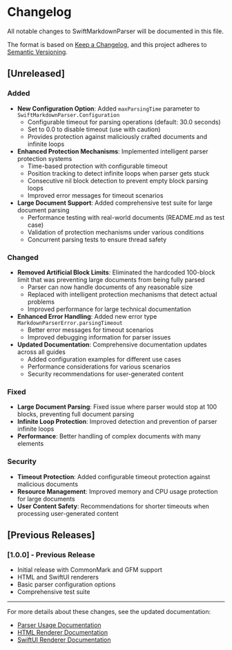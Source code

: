# Changelog

All notable changes to SwiftMarkdownParser will be documented in this file.

The format is based on [Keep a Changelog](https://keepachangelog.com/en/1.0.0/),
and this project adheres to [Semantic Versioning](https://semver.org/spec/v2.0.0.html).

## [Unreleased]

### Added
- **New Configuration Option**: Added `maxParsingTime` parameter to `SwiftMarkdownParser.Configuration`
  - Configurable timeout for parsing operations (default: 30.0 seconds)
  - Set to 0.0 to disable timeout (use with caution)
  - Provides protection against maliciously crafted documents and infinite loops
- **Enhanced Protection Mechanisms**: Implemented intelligent parser protection systems
  - Time-based protection with configurable timeout
  - Position tracking to detect infinite loops when parser gets stuck
  - Consecutive nil block detection to prevent empty block parsing loops
  - Improved error messages for timeout scenarios
- **Large Document Support**: Added comprehensive test suite for large document parsing
  - Performance testing with real-world documents (README.md as test case)
  - Validation of protection mechanisms under various conditions
  - Concurrent parsing tests to ensure thread safety

### Changed
- **Removed Artificial Block Limits**: Eliminated the hardcoded 100-block limit that was preventing large documents from being fully parsed
  - Parser can now handle documents of any reasonable size
  - Replaced with intelligent protection mechanisms that detect actual problems
  - Improved performance for large technical documentation
- **Enhanced Error Handling**: Added new error type `MarkdownParserError.parsingTimeout`
  - Better error messages for timeout scenarios
  - Improved debugging information for parser issues
- **Updated Documentation**: Comprehensive documentation updates across all guides
  - Added configuration examples for different use cases
  - Performance considerations for various scenarios
  - Security recommendations for user-generated content

### Fixed
- **Large Document Parsing**: Fixed issue where parser would stop at 100 blocks, preventing full document parsing
- **Infinite Loop Protection**: Improved detection and prevention of parser infinite loops
- **Performance**: Better handling of complex documents with many elements

### Security
- **Timeout Protection**: Added configurable timeout protection against malicious documents
- **Resource Management**: Improved memory and CPU usage protection for large documents
- **User Content Safety**: Recommendations for shorter timeouts when processing user-generated content

## [Previous Releases]

### [1.0.0] - Previous Release
- Initial release with CommonMark and GFM support
- HTML and SwiftUI renderers
- Basic parser configuration options
- Comprehensive test suite

---

For more details about these changes, see the updated documentation:
- [Parser Usage Documentation](Docs/ParserUsage.md)
- [HTML Renderer Documentation](Docs/HTMLRenderer.md)
- [SwiftUI Renderer Documentation](Docs/SwiftUIRenderer.md) 